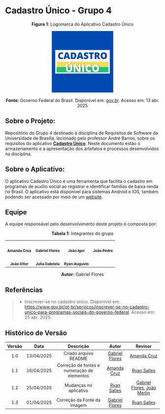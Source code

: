 # Cadastro Único - Grupo 4

<p align="center"><strong>Figura 1:</strong> Logomarca do Aplicativo Cadastro Único</p>

<div align="center"><img src= "./docs/assets/cadunico.jpg" width="200px;" alt=""/></div>

<p align="center"><strong>Fonte: </strong> Governo Federal do Brasil. Disponível em: <a href="https://www.gov.br/mds/pt-br/acoes-e-programas/cadastro-unico/paginas/app-cadunico">gov.br</a>. Acesso em: 13 abr. 2025</p>


## Sobre o Projeto:
Repositório do Grupo 4 destinado à disciplina de Requisitos de Software da Universidade de Brasília, lecionado pelo professor André Barros, sobre os requisitos do aplicativo [**Cadastro Único**](https://www.gov.br/mds/pt-br/cadunico/app-cadunico). Neste documento estão o armazenamento e a apresentação dos artefatos e processos desenvolvidos na disciplina.

## Sobre o Aplicativo:
O aplicativo Cadastro Único é uma ferramenta que facilita o cadastro em programas de auxílio social ao registrar e identificar famílias de baixa renda no Brasil. O aplicativo está disponível para sistemas Android e IOS, também podendo ser acessado por meio de um [website](https://cadunico.dataprev.gov.br/#/home).

## Equipe
A equipe responsável pelo desenvolvimento deste projeto é composta por:

<p align="center"><strong>Tabela 1:</strong> Integrantes do grupo</p>
<table>
    <tr>
    <td align="center"><a href="https://github.com/mandicrz"><img src="https://avatars.githubusercontent.com/u/128251768?v=4" width="200px;" alt=""/><br/><sub><b>Amanda Cruz</b></sub></a><br/>
    <td align="center"><a href="https://github.com/Gabrielfcoelho"><img src="https://avatars.githubusercontent.com/u/127219960?v=4" width="200px;" alt=""/><br /><sub><b>Gabriel Flores</b></sub></a><br />
    <td align="center"><a href="https://github.com/JoaoPC10"><img src="https://avatars.githubusercontent.com/u/104221138?v=4" width="200px;" alt=""/><br /><sub><b>João Igor</b></sub></a><br />
    <td align="center"><a href="https://github.com/johnaopedro"><img src="https://avatars.githubusercontent.com/u/87997969?v=4" width="200px;" alt=""/><br /><sub><b>João Pedro</b></sub></a><br />
    </tr>
    <tr>
    <td align="center"><a href="https://github.com/jvopBR"><img src="https://avatars.githubusercontent.com/u/95287980?v=4" width="200px;" alt=""/><br /><sub><b>João Vitor</b></sub></a><br />
    <td align="center"><a href="https://github.com/JuliaGabP"><img src="https://avatars.githubusercontent.com/u/149431356?v=4" width="200px;" alt=""/><br /><sub><b>Julia Gabriela</b></sub></a><br />
    <td align="center"><a href="https://github.com/RA-Salles"><img src="https://avatars.githubusercontent.com/u/107194597?v=4" width="200px;" alt=""/><br /><sub><b>Ryan Augusto</b></sub></a><br />
    </tr>
</table>

<p align="center"><strong>Autor:</strong>  Gabriel Flores</p>

## Referências
> - Inscrever-se no cadastro único. Disponível em: <https://www.gov.br/pt-br/servicos/inscrever-se-no-cadastro-unico-para-programas-sociais-do-governo-federal>. Acesso em: 25 abr. 2025.

## Histórico de Versão

| Versão | Data | Descrição  | Autor        | Revisor |
| :-----: | :----: | :----------: | :------------: | :--------: |
| 1.0 | 13/04/2025 | Criado arquivo README                       | [Gabriel Flores](https://github.com/Gabrielfcoelho) | [Amanda Cruz](https://github.com/mandicrz)          |
| 1.1 | 16/04/2025 | Correção de fontes e numeração de elementos | [Amanda Cruz](https://github.com/mandicrz)          | [Ryan Salles](https://github.com/RA-Salles)         |
| 1.2 | 25/04/2025 | Mudanças no aplicativo                      | [Ryan Salles](https://github.com/RA-Salles)         | [Gabriel Flores](https://github.com/Gabrielfcoelho), [João Merlin](https://github.com/jvopBR)|
| 1.3 | 01/04/2025 | Correção da Fonte da Imagem | [Gabriel Flores](https://github.com/Gabrielfcoelho) | [Ryan Salles](https://github.com/RA-Salles) |
